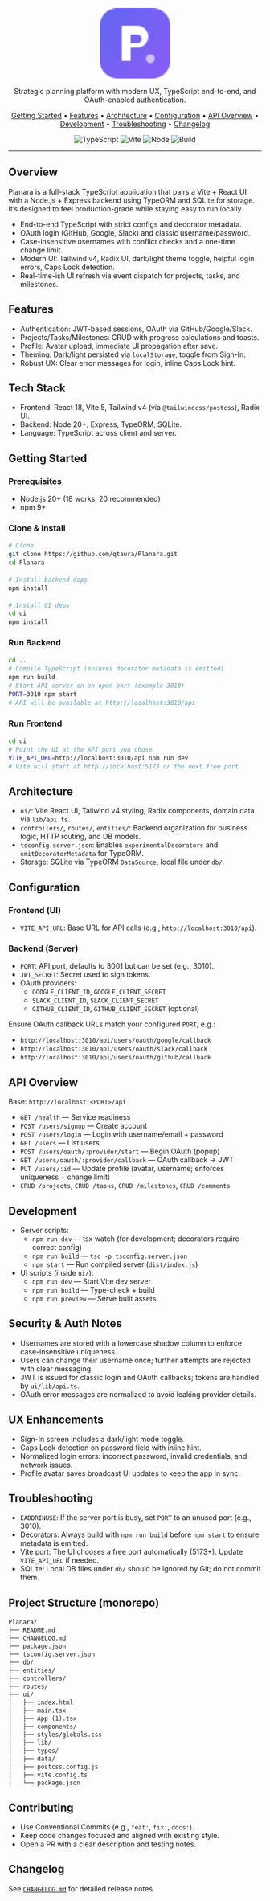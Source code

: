 <p align="center">
  <a href="https://github.com/qtaura/Planara" aria-label="Planara">
    <img src="ui/assets/planara-logo.svg" width="140" alt="Planara logo" />
  </a>
</p>

<p align="center">
  Strategic planning platform with modern UX, TypeScript end-to-end, and OAuth-enabled authentication.
</p>

<p align="center">
  <a href="#getting-started">Getting Started</a> •
  <a href="#features">Features</a> •
  <a href="#architecture">Architecture</a> •
  <a href="#configuration">Configuration</a> •
  <a href="#api-overview">API Overview</a> •
  <a href="#development">Development</a> •
  <a href="#troubleshooting">Troubleshooting</a> •
  <a href="#changelog">Changelog</a>
</p>

<p align="center">
  <img alt="TypeScript" src="https://img.shields.io/badge/TypeScript-5.x-3178C6?logo=typescript&logoColor=white"/>
  <img alt="Vite" src="https://img.shields.io/badge/Vite-5.x-646CFF?logo=vite&logoColor=white"/>
  <img alt="Node" src="https://img.shields.io/badge/Node-20+-339933?logo=node.js&logoColor=white"/>
  <img alt="Build" src="https://img.shields.io/badge/Build-tsc%20%F0%9F%94%A7-blue"/>
</p>

---

## Overview
Planara is a full-stack TypeScript application that pairs a Vite + React UI with a Node.js + Express backend using TypeORM and SQLite for storage. It’s designed to feel production-grade while staying easy to run locally.

- End-to-end TypeScript with strict configs and decorator metadata.
- OAuth login (GitHub, Google, Slack) and classic username/password.
- Case-insensitive usernames with conflict checks and a one-time change limit.
- Modern UI: Tailwind v4, Radix UI, dark/light theme toggle, helpful login errors, Caps Lock detection.
- Real-time-ish UI refresh via event dispatch for projects, tasks, and milestones.

## Features
- Authentication: JWT-based sessions, OAuth via GitHub/Google/Slack.
- Projects/Tasks/Milestones: CRUD with progress calculations and toasts.
- Profile: Avatar upload, immediate UI propagation after save.
- Theming: Dark/light persisted via `localStorage`, toggle from Sign-In.
- Robust UX: Clear error messages for login, inline Caps Lock hint.

## Tech Stack
- Frontend: React 18, Vite 5, Tailwind v4 (via `@tailwindcss/postcss`), Radix UI.
- Backend: Node 20+, Express, TypeORM, SQLite.
- Language: TypeScript across client and server.

## Getting Started
### Prerequisites
- Node.js 20+ (18 works, 20 recommended)
- npm 9+

### Clone & Install
```bash
# Clone
git clone https://github.com/qtaura/Planara.git
cd Planara

# Install backend deps
npm install

# Install UI deps
cd ui
npm install
```

### Run Backend
```bash
cd ..
# Compile TypeScript (ensures decorator metadata is emitted)
npm run build
# Start API server on an open port (example 3010)
PORT=3010 npm start
# API will be available at http://localhost:3010/api
```

### Run Frontend
```bash
cd ui
# Point the UI at the API port you chose
VITE_API_URL=http://localhost:3010/api npm run dev
# Vite will start at http://localhost:5173 or the next free port
```

## Architecture
- `ui/`: Vite React UI, Tailwind v4 styling, Radix components, domain data via `lib/api.ts`.
- `controllers/`, `routes/`, `entities/`: Backend organization for business logic, HTTP routing, and DB models.
- `tsconfig.server.json`: Enables `experimentalDecorators` and `emitDecoratorMetadata` for TypeORM.
- Storage: SQLite via TypeORM `DataSource`, local file under `db/`.

## Configuration
### Frontend (UI)
- `VITE_API_URL`: Base URL for API calls (e.g., `http://localhost:3010/api`).

### Backend (Server)
- `PORT`: API port, defaults to 3001 but can be set (e.g., 3010).
- `JWT_SECRET`: Secret used to sign tokens.
- OAuth providers:
  - `GOOGLE_CLIENT_ID`, `GOOGLE_CLIENT_SECRET`
  - `SLACK_CLIENT_ID`, `SLACK_CLIENT_SECRET`
  - `GITHUB_CLIENT_ID`, `GITHUB_CLIENT_SECRET` (optional)

Ensure OAuth callback URLs match your configured `PORT`, e.g.:
- `http://localhost:3010/api/users/oauth/google/callback`
- `http://localhost:3010/api/users/oauth/slack/callback`
- `http://localhost:3010/api/users/oauth/github/callback`

## API Overview
Base: `http://localhost:<PORT>/api`

- `GET /health` — Service readiness
- `POST /users/signup` — Create account
- `POST /users/login` — Login with username/email + password
- `GET /users` — List users
- `POST /users/oauth/:provider/start` — Begin OAuth (popup)
- `GET /users/oauth/:provider/callback` — OAuth callback → JWT
- `PUT /users/:id` — Update profile (avatar, username; enforces uniqueness + change limit)
- `CRUD /projects`, `CRUD /tasks`, `CRUD /milestones`, `CRUD /comments`

## Development
- Server scripts:
  - `npm run dev` — tsx watch (for development; decorators require correct config)
  - `npm run build` — `tsc -p tsconfig.server.json`
  - `npm start` — Run compiled server (`dist/index.js`)
- UI scripts (inside `ui/`):
  - `npm run dev` — Start Vite dev server
  - `npm run build` — Type-check + build
  - `npm run preview` — Serve built assets

## Security & Auth Notes
- Usernames are stored with a lowercase shadow column to enforce case-insensitive uniqueness.
- Users can change their username once; further attempts are rejected with clear messaging.
- JWT is issued for classic login and OAuth callbacks; tokens are handled by `ui/lib/api.ts`.
- OAuth error messages are normalized to avoid leaking provider details.

## UX Enhancements
- Sign-In screen includes a dark/light mode toggle.
- Caps Lock detection on password field with inline hint.
- Normalized login errors: incorrect password, invalid credentials, and network issues.
- Profile avatar saves broadcast UI updates to keep the app in sync.

## Troubleshooting
- `EADDRINUSE`: If the server port is busy, set `PORT` to an unused port (e.g., 3010).
- Decorators: Always build with `npm run build` before `npm start` to ensure metadata is emitted.
- Vite port: The UI chooses a free port automatically (5173+). Update `VITE_API_URL` if needed.
- SQLite: Local DB files under `db/` should be ignored by Git; do not commit them.

## Project Structure (monorepo)
```
Planara/
├── README.md
├── CHANGELOG.md
├── package.json
├── tsconfig.server.json
├── db/
├── entities/
├── controllers/
├── routes/
├── ui/
│   ├── index.html
│   ├── main.tsx
│   ├── App (1).tsx
│   ├── components/
│   ├── styles/globals.css
│   ├── lib/
│   ├── types/
│   ├── data/
│   ├── postcss.config.js
│   ├── vite.config.ts
│   └── package.json
```

## Contributing
- Use Conventional Commits (e.g., `feat:`, `fix:`, `docs:`).
- Keep code changes focused and aligned with existing style.
- Open a PR with a clear description and testing notes.

## Changelog
See [`CHANGELOG.md`](./CHANGELOG.md) for detailed release notes.
